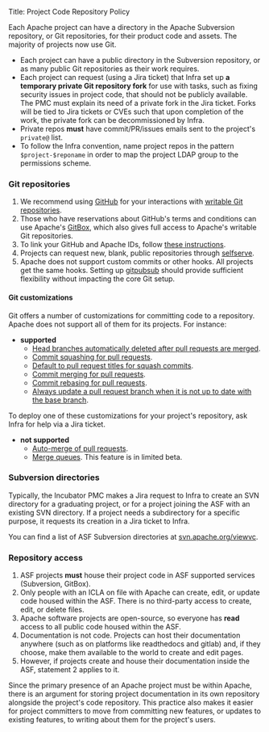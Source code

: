 Title: Project Code Repository Policy

Each Apache project can have a directory in the Apache Subversion repository, or Git repositories, for their product code and assets. The majority of projects now use Git.

  - Each project can have a public directory in the Subversion repository, or as many public Git repositories as their work requires.
  - Each project can request (using a Jira ticket) that Infra set up **a temporary private Git repository fork** for use with tasks, such as fixing security issues in project code, that should not be publicly available. The PMC must explain its need of a private fork in the Jira ticket. Forks will be tied to Jira tickets or CVEs such that upon completion of the work, the private fork can be decommissioned by Infra.
  - Private repos **must** have commit/PR/issues emails sent to the project's `private@` list.  
  - To follow the Infra convention, name project repos in the pattern `$project-$reponame` in order to map the project LDAP group to the permissions scheme.

### Git repositories

  1. We recommend using <a href="https://github.com/apache/" target="_blank">GitHub</a> for your interactions with <a href="http://github.com/apache/" target="_blank">writable Git repositories</a>.
  1. Those who have reservations about GitHub's terms and conditions can use Apache's <a href="https://gitbox.apache.org/" target="_blank">GitBox</a>, which also gives full access to Apache's writable Git repositories.
  1. To link your GitHub and Apache IDs, follow <a href="https://gitbox.apache.org/setup/" target="_blank">these instructions</a>.
  1. Projects can request new, blank, public repositories through <a href="https://selfserve.apache.org" target="_blank">selfserve</a>.
  1. Apache does not support custom commits or other hooks. All projects get the same hooks. Setting up <a href="https://github.com/apache/infrastructure-puppet/tree/deployment/modules/gitpubsub" target="_blank">gitpubsub</a> should provide sufficient flexibility without impacting the core Git setup.

#### Git customizations

Git offers a number of customizations for committing code to a repository. Apache does not support all of them for its projects. For instance:

  - **supported**
    -  <a href="https://docs.github.com/en/repositories/configuring-branches-and-merges-in-your-repository/configuring-pull-request-merges/managing-the-automatic-deletion-of-branches" target="_blank">Head branches automatically deleted after pull requests are merged</a>.
    -  <a href="https://docs.github.com/en/repositories/configuring-branches-and-merges-in-your-repository/configuring-pull-request-merges/configuring-commit-squashing-for-pull-requests" target="_blank">Commit squashing for pull requests</a>.
    -  <a href="https://docs.github.com/en/repositories/configuring-branches-and-merges-in-your-repository/configuring-pull-request-merges/configuring-commit-squashing-for-pull-requests" target="_blank">Default to pull request titles for squash commits</a>.
    -  <a href="https://docs.github.com/en/repositories/configuring-branches-and-merges-in-your-repository/configuring-pull-request-merges/configuring-commit-merging-for-pull-requests" target="_blank">Commit merging for pull requests</a>.
    -  <a href="https://docs.github.com/en/repositories/configuring-branches-and-merges-in-your-repository/configuring-pull-request-merges/configuring-commit-rebasing-for-pull-requests" target="_blank">Commit rebasing for pull requests</a>.
    -  <a href="https://docs.github.com/en/repositories/configuring-branches-and-merges-in-your-repository/configuring-pull-request-merges/managing-suggestions-to-update-pull-request-branches" target="_blank">Always update a pull request branch when it is not up to date with the base branch</a>.

To deploy one of these customizations for your project's repository, ask Infra for help via a Jira ticket.

  - **not supported**
    - <a href="https://docs.github.com/en/repositories/configuring-branches-and-merges-in-your-repository/configuring-pull-request-merges/managing-auto-merge-for-pull-requests-in-your-repository" target="_blank">Auto-merge of pull requests</a>.
    - <a href="https://docs.github.com/en/repositories/configuring-branches-and-merges-in-your-repository/configuring-pull-request-merges/managing-a-merge-queue" target="_blank">Merge queues</a>. This feature is in limited beta.


### Subversion directories

Typically, the Incubator PMC makes a Jira request to Infra to create an SVN directory for a graduating project, or for a project joining the ASF with an existing SVN directory. If a project needs a subdirectory for a specific purpose, it requests its creation in a Jira ticket to Infra.

You can find a list of ASF Subversion directories at <a href="https://svn.apache.org/viewvc" target="_blank">svn.apache.org/viewvc</a>.

### Repository access

  1. ASF projects **must** house their project code in ASF supported services (Subversion, GitBox).
  1. Only people with an ICLA on file with Apache can create, edit, or update code housed within the ASF. There is no third-party access to create, edit, or delete files.
  1. Apache software projects are open-source, so everyone has **read** access to all public code housed within the ASF.
  1. Documentation is not code. Projects can host their documentation anywhere (such as on platforms like readthedocs and gitlab) and, if they choose, make them available to the world to create and edit pages.
  1. However, if projects create and house their documentation inside the ASF, statement 2 applies to it.

Since the primary presence of an Apache project must be within Apache, there is an argument for storing project documentation in its own repository alongside the project's code repository. This practice also makes it easier for project committers to move from committing new features, or updates to existing features, to writing about them for the project's users.

